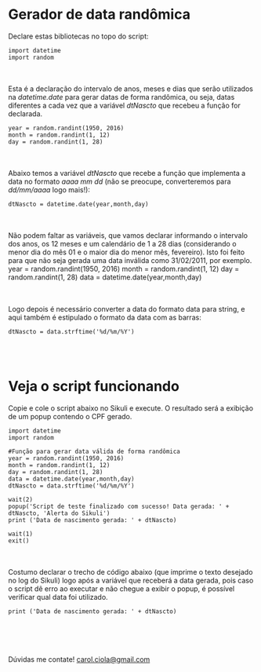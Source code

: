 # Gerador de data randômica

Declare estas bibliotecas no topo do script:
```
import datetime
import random
```

<br></br>
Esta é a declaração do intervalo de anos, meses e dias que serão utilizados na <i>datetime.date</i> para gerar datas de forma randômica, ou seja, datas diferentes a cada vez que a variável <i>dtNascto</i> que recebeu a função for declarada.
```
year = random.randint(1950, 2016)
month = random.randint(1, 12)
day = random.randint(1, 28)
```

<br></br>
Abaixo temos a variável <i>dtNascto</i> que recebe a função que implementa a data no formato <i>aaaa mm dd</i> (não se preocupe, converteremos para <i>dd/mm/aaaa</i> logo mais!):
```
dtNascto = datetime.date(year,month,day)
```
<br></br>
Não podem faltar as variáveis, que vamos declarar informando o intervalo dos anos, os 12 meses e um calendário de 1 a 28 dias (considerando o menor dia do mês 01 e o maior dia do menor mês, fevereiro). Isto foi feito para que não seja gerada uma data inválida como 31/02/2011, por exemplo.
year = random.randint(1950, 2016)
month = random.randint(1, 12)
day = random.randint(1, 28)
data = datetime.date(year,month,day)

<br></br>
Logo depois é necessário converter a data do formato data para string, e aqui também é estipulado o formato da data com as barras:
```
dtNascto = data.strftime('%d/%m/%Y')
```

<br></br>
# Veja o script funcionando

Copie e cole o script abaixo no Sikuli e execute. O resultado será a exibição de um popup contendo o CPF gerado.

```
import datetime
import random

#Função para gerar data válida de forma randômica
year = random.randint(1950, 2016)
month = random.randint(1, 12)
day = random.randint(1, 28)
data = datetime.date(year,month,day)
dtNascto = data.strftime('%d/%m/%Y')

wait(2)
popup('Script de teste finalizado com sucesso! Data gerada: ' + dtNascto, 'Alerta do Sikuli')
print ('Data de nascimento gerada: ' + dtNascto)

wait(1)
exit()
```
<br></br>
Costumo declarar o trecho de código abaixo (que imprime o texto desejado no log do Sikuli) logo após a variável que receberá a data gerada, pois caso o script dê erro ao executar e não chegue a exibir o popup, é possível verificar qual data foi utilizado.

```
print ('Data de nascimento gerada: ' + dtNascto)
```
<br></br><br></br>
Dúvidas me contate! carol.ciola@gmail.com
